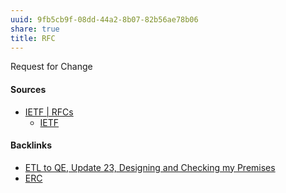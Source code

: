 ```yaml
---
uuid: 9fb5cb9f-08dd-44a2-8b07-82b56ae78b06
share: true
title: RFC
---
```

Request for Change

#### Sources

* [IETF | RFCs](https://www.ietf.org/standards/rfcs/)
	* [IETF](../1b101444-8158-4bb4-ab65-f63d5bc644b0)

#### Backlinks

* [ETL to QE, Update 23, Designing and Checking my Premises](/2bd9365f-daba-418c-bbe8-3aed2804909d)
* [ERC](/d5ab86a4-ae4e-400f-acaa-7ea03b7db0e0)